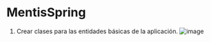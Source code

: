 # MentisSpring

1. Crear clases para las entidades básicas de la aplicación.
![image](https://user-images.githubusercontent.com/50774252/187058252-dcb72cb6-8b2e-4b04-b044-e71b3f5575e8.png)


